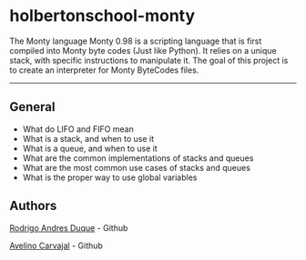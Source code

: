 # holbertonschool-monty

The Monty language
Monty 0.98 is a scripting language that is first compiled into Monty byte codes (Just like Python). It relies on a unique stack, with specific instructions to manipulate it. The goal of this project is to create an interpreter for Monty ByteCodes files.

---

## General

* What do LIFO and FIFO mean
* What is a stack, and when to use it
* What is a queue, and when to use it
* What are the common implementations of stacks and queues
* What are the most common use cases of stacks and queues
* What is the proper way to use global variables

## Authors
[Rodrigo Andres Duque](https://github.com/rodrigoandresd) - Github

[Avelino Carvajal](https://github.com/AvelinoC5) - Github